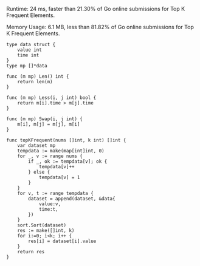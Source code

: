 Runtime: 24 ms, faster than 21.30% of Go online submissions for Top K Frequent Elements.

Memory Usage: 6.1 MB, less than 81.82% of Go online submissions for Top K Frequent Elements.
```
type data struct {
    value int
    time int
}
type mp []*data

func (m mp) Len() int { 
    return len(m) 
}

func (m mp) Less(i, j int) bool { 
    return m[i].time > m[j].time 
}

func (m mp) Swap(i, j int) {
    m[i], m[j] = m[j], m[i]
}

func topKFrequent(nums []int, k int) []int {
    var dataset mp
    tempdata := make(map[int]int, 0)
    for _, v := range nums {
        if _, ok := tempdata[v]; ok {
            tempdata[v]++
        } else {
            tempdata[v] = 1
        }
    }
    for v, t := range tempdata {
        dataset = append(dataset, &data{
            value:v,
            time:t,
        })
    }
    sort.Sort(dataset)
    res := make([]int, k)
    for i:=0; i<k; i++ {
        res[i] = dataset[i].value
    }
    return res
}
```
